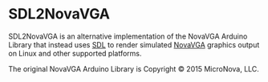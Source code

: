 SDL2NovaVGA
===========

SDL2NovaVGA is an alternative implementation of the NovaVGA Arduino Library that
instead uses [SDL](https://www.libsdl.org/) to render simulated
[NovaVGA](https://www.micro-nova.com/novavga) graphics output on Linux and other
supported platforms.

The original NovaVGA Arduino Library is Copyright :copyright: 2015 MicroNova, LLC.
